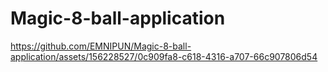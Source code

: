 # Magic-8-ball-application

https://github.com/EMNIPUN/Magic-8-ball-application/assets/156228527/0c909fa8-c618-4316-a707-66c907806d54
